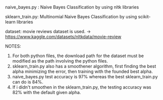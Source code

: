 naive_bayes.py : Naive Bayes Classification by using nltk libraries

sklearn_train.py: Multinomial Naive Bayes Classification by using scikit-learn libraries

dataset: movie reviews dataset is used. -> https://www.kaggle.com/datasets/nltkdata/movie-review 

NOTES: 

1. For both python files, the download path for the dataset must be modified as the path involving the python files.
2. sklearn_train.py also has a smoothener algorithm, first finding the best alpha minimizing the error, then training with the founded best alpha.
3. naive_bayes.py test accuracy is 97% whereas the best sklearn_train.py can do is 84%.
4. If i didn't smoothen in the sklearn_train.py, the testing accuracy was 82% with the default given alpha. 
